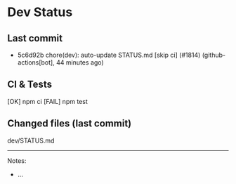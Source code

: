 # Dev Status

## Last commit
- 5c6d92b chore(dev): auto-update STATUS.md [skip ci] (#1814) (github-actions[bot], 44 minutes ago)
## CI & Tests
[OK] npm ci
[FAIL] npm test

## Changed files (last commit)
dev/STATUS.md

---
Notes:
- ...
